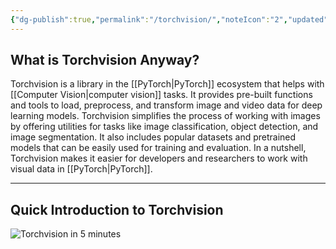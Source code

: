 ```yaml
---
{"dg-publish":true,"permalink":"/torchvision/","noteIcon":"2","updated":"2024-05-22T13:59:22.665+05:30"}
---
```



## What is Torchvision Anyway?

Torchvision is a library in the [[PyTorch\|PyTorch]] ecosystem that helps with [[Computer Vision\|computer vision]] tasks. It provides pre-built functions and tools to load, preprocess, and transform image and video data for deep learning models. Torchvision simplifies the process of working with images by offering utilities for tasks like image classification, object detection, and image segmentation. It also includes popular datasets and pretrained models that can be easily used for training and evaluation. In a nutshell, Torchvision makes it easier for developers and researchers to work with visual data in [[PyTorch\|PyTorch]].

---

## Quick Introduction to Torchvision

![**Torchvision in 5 minutes**](https://www.youtube.com/watch?v=CU6bTEClzlw&t=228s)
